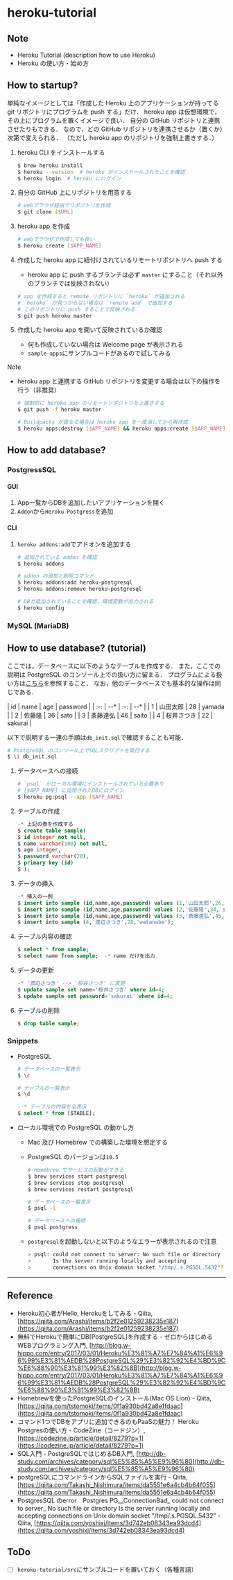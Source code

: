 # heroku-tutorial

## Note
* Heroku Tutorial (description how to use Heroku)
* Heroku の使い方・始め方

## How to startup?
単純なイメージとしては「作成した Heroku 上のアプリケーションが持ってる git リポジトリにプログラムを push する」だけ．
heroku app は仮想環境で，その上にプログラムを置くイメージで良い．
自分の GitHub リポジトリと連携させたりもできる．
なので，どの GitHub リポジトリを連携させるか（置くか）次第で変えられる．
（ただし heroku app のリポジトリを強制上書きする．）

1. heroku CLI をインストールする

    ```bash
    $ brew heroku install
    $ heroku --version  # heroku がインストールされたことを確認
    $ heroku login  # heroku にログイン
    ```

2. 自分の GitHub 上にリポジトリを用意する

    ```bash
    # webブラウザ経由でリポジトリを作成
    $ git clone [$URL]
    ```

3. heroku app を作成

    ```bash
    # webブラウザで作成しても良い
    $ heroku create [$APP_NAME]
    ```

4. 作成した heroku app に紐付けされているリモートリポジトリへ push する
    * heroku app に push するブランチは必ず `master` にすること（それ以外のブランチでは反映されない）

    ```bash
    # app を作成すると remote リポジトリに `heroku` が追加される
    # `heroku` が見つからない場合は `remote add` で追加する
    # このリポジトリに push することで反映される
    $ git push heroku master
    ```

5. 作成した heroku app を開いて反映されているか確認
    * 何も作成していない場合は Welcome page が表示される
    * `sample-apps`にサンプルコードがあるので試してみる

Note
* heroku app と連携する GitHub リポジトリを変更する場合は以下の操作を行う（非推奨）

    ```bash
    # 強制的に heroku app のリモートリポジトリを上書きする
    $ git push -f heroku master

    # Buildpacks が異なる場合は heroku app を一度消してから再作成
    $ heroku apps:destroy [$APP_NAME] && heroku apps:create [$APP_NAME]
    ```

## How to add database?
### PostgressSQL
#### GUI
1. App一覧からDBを追加したいアプリケーションを開く
2. `Addon`から`Heroku Postgress`を追加

#### CLI
1. `heroku addons:add`でアドオンを追加する

    ```bash
    # 追加されている addon を確認
    $ heroku addons

    # addon の追加と削除コマンド
    $ heroku addons:add heroku-postgresql
    $ heroku addons:remove heroku-postgresql

    # DBガ追加されていることを確認，環境変数が出力される
    $ heroku config
    ```

### MySQL (MariaDB)


## How to use database? (tutorial)
ここでは，データベースに以下のようなテーブルを作成する．
また，ここでの説明は PostgreSQL のコンソール上での扱い方に留まる．
プログラムによる扱い方は[こちら](https://github.com/almina-orange/simple-SQL-injection.git)を参照すること．
なお，他のデータベースでも基本的な操作は同じである．

| id | name | age | password |
| :-: | --* | :-: | --* |
| 1 | 山田太郎 | 28 | yamada |
| 2 | 佐藤隆 | 36 | sato |
| 3 | 斎藤達弘 | 46 | saito |
| 4 | 桜井さつき | 22 | sakurai |

以下で説明する一連の手順は`db_init.sql`で確認することも可能．

```bash
# PostgreSQL のコンソール上でSQLスクリプトを実行する
$ \i db_init.sql
```

1. データベースへの接続

    ```bash
    # `psql` がローカル環境にインストールされている必要あり
    # [$APP_NAME] に追加されたDBにログイン
    $ heroku pg:psql --app [$APP_NAME]
    ```

2. テーブルの作成

    ```sql
    -* 上記の表を作成する
    $ create table sample(
    $ id integer not null,
    $ name varchar(100) not null,
    $ age integer,
    $ password varchar(20),
    $ primary key (id)
    $ );
    ```

3. データの挿入

    ```sql
    -* 挿入の一例
    $ insert into sample (id,name,age,password) values (1,'山田太郎',26,'yamada');
    $ insert into sample (id,name,age,password) values (2,'佐藤隆',34,'sato');
    $ insert into sample (id,name,age,password) values (3,'斎藤達弘',45,'saito');
    $ insert into sample (4,'渡辺さつき',28,'watanabe');
    ```

4. テーブル内容の確認

    ```sql
    $ select * from sample;
    $ select name from sample;  -* name だけを出力
    ```

5. データの更新

    ```sql
    -* '渡辺さつき' --> '桜井さつき' に変更
    $ update sample set name='桜井さつき' where id=4;
    $ update sample set password='sakurai' where id=4;
    ```

6. テーブルの削除

    ```sql
    $ drop table sample;
    ```

### Snippets
* PostgreSQL

    ```bash
    # データベースの一覧表示
    $ \c

    # テーブルの一覧表示
    $ \d
    ```
    
    ```sql
    --* テーブルの内容を全表示
    $ select * from [$TABLE];
    ```

- ローカル環境での PostgreSQL の動かし方
    - Mac 及び Homebrew での構築した環境を想定する
    - PostgreSQL のバージョンは`10.5`

        ```bash
        # Homebrew でサービスの起動ができる
        $ brew services start postgresql
        $ brew services stop postgresql
        $ brew services restart postgresql

        # データベースの一覧表示
        $ psql -l

        # データベースへの接続
        $ psql postgress
        ```

    - `postgresql`を起動しないと以下のようなエラーが表示されるので注意

        ```bash
        > psql: could not connect to server: No such file or directory
        >       Is the server running locally and accepting
        >       connections on Unix domain socket "/tmp/.s.PGSQL.5432"?
        ```


------
## Reference
- Heroku初心者がHello, Herokuをしてみる - Qiita, [https://qiita.com/Arashi/items/b2f2e01259238235e187](https://qiita.com/Arashi/items/b2f2e01259238235e187)
- 無料でHerokuで簡単にDB[PostgreSQL]を作成する - ゼロからはじめるWEBプログラミング入門, [http://blog.w-hippo.com/entry/2017/03/01/Heroku%E3%81%A7%E7%84%A1%E6%96%99%E3%81%AEDB%28PostgreSQL%29%E3%82%92%E4%BD%9C%E6%88%90%E3%81%99%E3%82%8B](http://blog.w-hippo.com/entry/2017/03/01/Heroku%E3%81%A7%E7%84%A1%E6%96%99%E3%81%AEDB%28PostgreSQL%29%E3%82%92%E4%BD%9C%E6%88%90%E3%81%99%E3%82%8B)
- Homebrewを使ったPostgreSQLのインストール(Mac OS Lion) - Qiita, [https://qiita.com/tstomoki/items/0f1a930bd42a8e1fdaac](https://qiita.com/tstomoki/items/0f1a930bd42a8e1fdaac)
- コマンド1つでDBをアプリに追加できるのもPaaSの魅力！ Heroku Postgresの使い方 - CodeZine（コードジン）, [https://codezine.jp/article/detail/8279?p=1](https://codezine.jp/article/detail/8279?p=1)
- SQL入門 - PostgreSQLではじめるDB入門, [http://db-study.com/archives/category/sql%E5%85%A5%E9%96%80](http://db-study.com/archives/category/sql%E5%85%A5%E9%96%80)
- postgreSQLにコマンドラインからSQLファイルを実行 - Qiita, [https://qiita.com/Takashi_Nishimura/items/da5551e6a4cb4b64f055](https://qiita.com/Takashi_Nishimura/items/da5551e6a4cb4b64f055)
- PostgresSQL のerror　Postgres PG__ConnectionBad_ could not connect to server_ No such file or directory Is the server running locally and accepting connections on Unix domain socket "/tmp/.s.PGSQL.5432" - Qiita, [https://qiita.com/yoshixj/items/3d742eb08343ea93dcd4](https://qiita.com/yoshixj/items/3d742eb08343ea93dcd4)

## ToDo
* [ ] `heroku-tutorial/src`にサンプルコードを置いておく（各種言語）